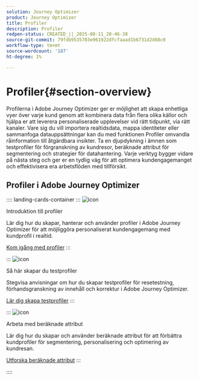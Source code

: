 ```yaml
---
solution: Journey Optimizer
product: Journey Optimizer
title: Profiler
description: Profiler
redpen-status: CREATED_||_2025-08-11_20-46-38
source-git-commit: 79fdb9535703e961922dfcfaaad1b6731d2d88c0
workflow-type: tm+mt
source-wordcount: '187'
ht-degree: 1%

---
```



# Profiler{#section-overview}

Profilerna i Adobe Journey Optimizer ger er möjlighet att skapa enhetliga vyer över varje kund genom att kombinera data från flera olika källor och hjälpa er att leverera personaliserade upplevelser vid rätt tidpunkt, via rätt kanaler. Vare sig du vill importera realtidsdata, mappa identiteter eller sammanfoga datauppsättningar kan du med funktionen Profiler omvandla råinformation till åtgärdbara insikter. Ta en djupdykning i ämnen som testprofiler för förgranskning av kundresor, beräknade attribut för segmentering och strategier för datahantering. Varje verktyg bygger vidare på nästa steg och ger er en tydlig väg för att optimera kundengagemanget och effektivisera era arbetsflöden med tillförsikt.

## Profiler i Adobe Journey Optimizer

:::: landing-cards-container
:::
![icon](https://cdn.experienceleague.adobe.com/icons/circle-play.svg?lang=sv-SE)

Introduktion till profiler

Lär dig hur du skapar, hanterar och använder profiler i Adobe Journey Optimizer för att möjliggöra personaliserat kundengagemang med kundprofil i realtid.

[Kom igång med profiler](../using/audience/get-started-profiles.md)
:::

:::
![icon](https://cdn.experienceleague.adobe.com/icons/list-check.svg?lang=sv-SE)

Så här skapar du testprofiler

Stegvisa anvisningar om hur du skapar testprofiler för resetestning, förhandsgranskning av innehåll och korrektur i Adobe Journey Optimizer.

[Lär dig skapa testprofiler](../using/audience/creating-test-profiles.md)
:::

:::
![icon](https://cdn.experienceleague.adobe.com/icons/bullseye.svg?lang=sv-SE)

Arbeta med beräknade attribut

Lär dig hur du skapar och använder beräknade attribut för att förbättra kundprofiler för segmentering, personalisering och optimering av kundresan.

[Utforska beräknade attribut](../using/audience/computed-attributes.md)
:::

::::
